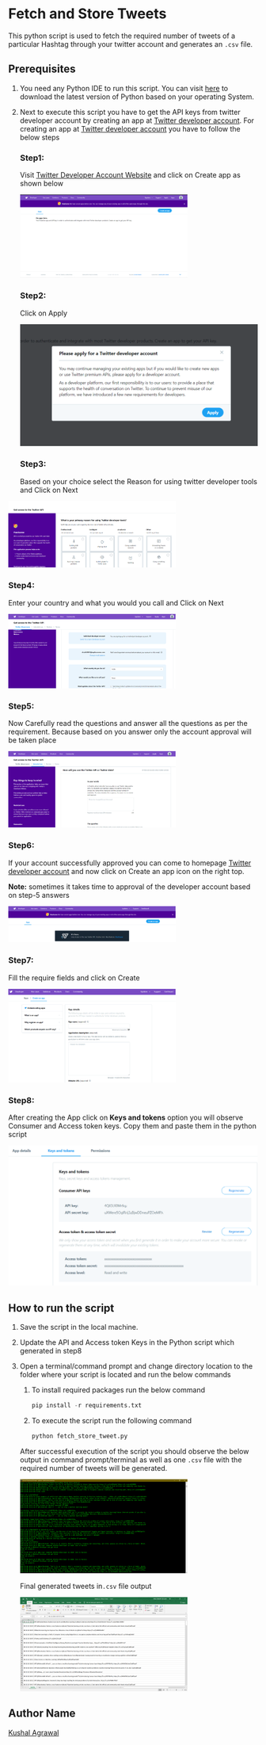 # Fetch and Store Tweets

This python script is used to fetch the required number of tweets of a particular Hashtag through your twitter account and generates an `.csv` file.

## Prerequisites

1. You need any Python IDE to run this script. You can visit [here](https://www.python.org/downloads/) to download the latest version of Python based on your operating System.

2. Next to execute this script you have to get the API keys from twitter developer account by creating an app at [Twitter developer account](https://developer.twitter.com/apps). For creating an app at [Twitter developer account](https://developer.twitter.com/apps) you have to follow the below steps

   ### Step1:

   Visit [Twitter Developer Account Website](https://developer.twitter.com/apps) and click on Create app as shown below

   <img src="img/step-1.png" alt="step-1" style="zoom:33%;" />

   ### Step2:

   Click on Apply

   <img src="img/step-2.png" alt="step-2" style="zoom: 50%;" />

   ### Step3:

   Based on your choice select the Reason for using twitter developer tools and Click on Next

<img src="img/step-3.png" alt="step-3" style="zoom:33%;" />

### Step4:

Enter your country and what you would you call and Click on Next

<img src="img/step-4.png" alt="step-4" style="zoom:33%;" />

### Step5:

Now Carefully read the questions and answer all the questions as per the requirement. Because based on you answer only the account approval will be taken place

<img src="img/step-5.png" alt="step-5" style="zoom:33%;" />

### Step6:

If your account successfully approved you can come to homepage [Twitter developer account](https://developer.twitter.com/apps) and now click on Create an app icon on the right top.

**Note:** sometimes it takes time to approval of the developer account based on step-5 answers

<img src="img/step-6.png" alt="step-6" style="zoom:33%;" />

### Step7:

Fill the require fields and click on Create

<img src="img/step-7.png" alt="step-7" style="zoom:33%;" />

### Step8:

After creating the App click on **Keys and tokens** option you will observe Consumer and Access token keys. Copy them and paste them in the python script

<img src="img/step-9.png" alt="step-8" style="zoom: 50%;" />

## How to run the script

1. Save the script in the local machine.

2. Update the API and Access token Keys in the Python script which generated in step8

3. Open a terminal/command prompt and change directory location to the folder where your script is located and run the below commands

   1. To install required packages run the below command

      ```python
      pip install -r requirements.txt
      ```

   2. To execute the script run the following command

      ```python
      python fetch_store_tweet.py
      ```

   After successful execution of the script you should observe the below output in command prompt/terminal as well as one `.csv` file with the required number of tweets will be generated.

   <img src="img/output.png" alt="output" style="zoom: 33%;" />

   Final generated tweets in`.csv` file output

   <img src="img/output-2.png" alt="output2" style="zoom: 33%;" />

## Author Name

[Kushal Agrawal](https://github.com/kushal98)

